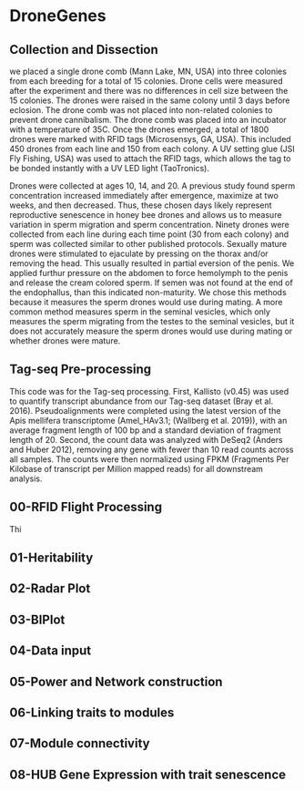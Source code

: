 # DroneGenes

## Collection and Dissection
we placed a single drone comb (Mann Lake, MN, USA) into three colonies from each breeding for a total of 15 colonies. Drone cells were measured after the experiment and there was no differences in cell size between the 15 colonies. The drones were raised in the same colony until 3 days before eclosion. The drone comb was not placed into non-related colonies to prevent drone cannibalism. The drone comb was placed into an incubator with a temperature of 35C. Once the drones emerged, a total of 1800 drones were marked with RFID tags (Microsensys, GA, USA). This included 450 drones from each line and 150 from each colony. A UV setting glue (JSI Fly Fishing, USA) was used to attach the RFID tags, which allows the tag to be bonded instantly with a UV LED light (TaoTronics).

Drones were collected at ages 10, 14, and 20. A previous study found sperm concentration increased immediately after emergence, maximize at two weeks, and then decreased. Thus, these chosen days likely represent reproductive senescence in honey bee drones and allows us to measure variation in sperm migration and sperm concentration. Ninety drones were collected from each line during each time point (30 from each colony) and sperm was collected similar to other published protocols. Sexually mature drones were stimulated to ejaculate by pressing on the thorax and/or removing the head. This usually resulted in partial eversion of the penis. We applied furthur pressure on the abdomen to force hemolymph to the penis and release the cream colored sperm.  If semen was not found at the end of the endophallus, than this indicated non-maturity. We chose this methods because it measures the sperm drones would use during mating. A more common method measures sperm in the seminal vesicles, which only measures the sperm migrating from the testes to the seminal vesicles, but it does not accurately measure the sperm drones would use during mating or whether drones were mature. 

## Tag-seq Pre-processing
This code was for the Tag-seq processing. First, Kallisto (v0.45) was used to quantify transcript abundance from our Tag-seq dataset (Bray et al. 2016). Pseudoalignments were completed using the latest version of the Apis mellifera transcriptome (Amel_HAv3.1; (Wallberg et al. 2019)), with an average fragment length of 100 bp and a standard deviation of fragment length of 20. Second, the count data was analyzed with DeSeq2 (Anders and Huber 2012), removing any gene with fewer than 10 read counts across all samples. The counts were then normalized using FPKM (Fragments Per Kilobase of transcript per Million mapped reads) for all downstream analysis. 

## 00-RFID Flight Processing
Thi


## 01-Heritability

## 02-Radar Plot

## 03-BIPlot

## 04-Data input

## 05-Power and Network construction

## 06-Linking traits to modules

## 07-Module connectivity

## 08-HUB Gene Expression with trait senescence


